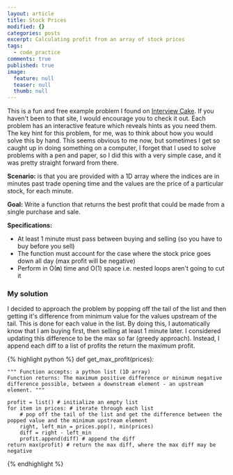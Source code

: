 ```yaml
---
layout: article
title: Stock Prices
modified: {}
categories: posts
excerpt: Calculating profit from an array of stock prices
tags: 
  - code_practice
comments: true
published: true
image: 
  feature: null
  teaser: null
  thumb: null
---
```


This is a fun and free example problem I found on [Interview Cake](https://www.interviewcake.com/). If you haven't been to that site, I would encourage you to check it out. Each problem has an interactive feature which reveals hints as you need them. The key hint for this problem, for me, was to think about how you would solve this by hand. This seems obvious to me now, but sometimes I get so caught up in doing something on a computer, I forget that I used to solve problems with a pen and paper, so I did this with a very simple case, and it was pretty straight forward from there.

**Scenario:** is that you are provided with a 1D array where the indices are in minutes past trade opening time and the values are the price of a particular stock, for each minute.

**Goal:** Write a function that returns the best profit that could be made from a single purchase and sale.

**Specifications:**
- At least 1 minute must pass between buying and selling (so you have to buy before you sell)
- The function must account for the case where the stock price goes down all day (max profit will be negative)
- Perform in O(__n__) time and O(1) space i.e. nested loops aren't going to cut it

### My solution
I decided to approach the problem by popping off the tail of the list and then getting it's difference from minimum value for the values upstream of the tail. This is done for each value in the list. By doing this, I automatically know that I am buying first, then selling at least 1 minute later. I considered updating this difference to be the max so far (greedy approach). Instead, I append each diff to a list of profits the return the maximum profit. 

{% highlight python %}
def get_max_profit(prices):


    """ Function accepts: a python list (1D array)
    Function returns: The maximum positive difference or minimum negative difference possible, between a downstream element - an upstream element. """
    
    profit = list() # initialize an empty list
    for item in prices: # iterate through each list
        # pop off the tail of the list and get the difference between the popped value and the minimum upstream element
        right, left_min = prices.pop(), min(prices)
        diff = right - left_min
        profit.append(diff) # append the diff
    return max(profit) # return the max diff, where the max diff may be negative
{% endhighlight %}